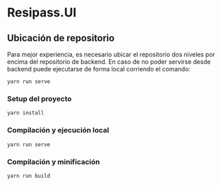 # Resipass.UI

## Ubicación de repositorio
Para mejor experiencia, es necesario ubicar el repositorio dos niveles por encima del repositorio de backend.
En caso de no poder servirse desde backend puede ejecutarse de forma local corriendo el comando:
```
yarn run serve
```

### Setup del proyecto
```
yarn install
```

### Compilación y ejecución local
```
yarn run serve
```

### Compilación y minificación
```
yarn run build
```
